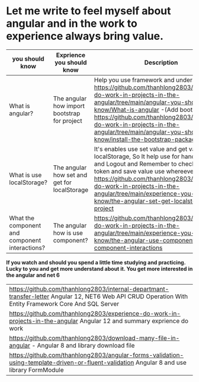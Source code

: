 


# Let me write to feel myself about angular and in the work to experience always bring value. 
|  you should know | Exprience you should know  | Description |
|--|--|--|
|  What is angular? | The angular how import bootstrap for project| Help you use framework and understand struct https://github.com/thanhlong2803/experience-do-work-in-projects-in-the-angular/tree/main/angular-you-should-know/What-is-angular                     -(Add bootstrap https://github.com/thanhlong2803/experience-do-work-in-projects-in-the-angular/tree/main/angular-you-should-know/install-the-bootstrap-package)  |
|  What is use localStorage? | The angular how set and get for localStorage   |It's enables use set value and get value for localStorage, So It help use for handel Login and Logout and Remember to check validate token and save value use whereever. https://github.com/thanhlong2803/experience-do-work-in-projects-in-the-angular/tree/main/experience-you-should-know/the-angular-set-get-localstorage-project| 
|What the component and component interactions?|The angular how is use component? | https://github.com/thanhlong2803/experience-do-work-in-projects-in-the-angular/tree/main/experience-you-should-know/the-angular-use-component-and-component-interactions  

**If you watch and should you spend a little time studying and practicing. Lucky to you and get more understand about it. You get more interested in the angular and net 6**



|  |
|--|
|https://github.com/thanhlong2803/internal-departmant-transfer-letter  Angular 12, NET6 Web API CRUD Operation With Entity Framework Core And SQL Server   |
|https://github.com/thanhlong2803/experience-do-work-in-projects-in-the-angular Angular 12 and summary exprience do work|
|https://github.com/thanhlong2803/download-many-file-in-angular -  Angular 8 and library download file  |
|https://github.com/thanhlong2803/angular-forms-validation-using-template-driven-or-fluent-validation  Angular 8 and use library FormModule|
